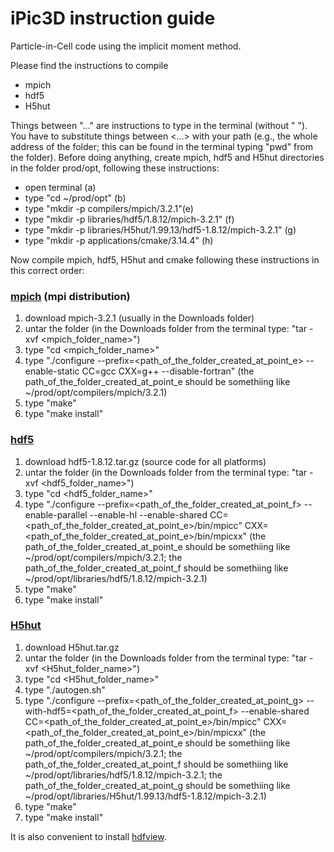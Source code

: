 # iPic3D instruction guide

Particle-in-Cell code using the implicit moment method.

Please find the instructions to compile 
* mpich
* hdf5
* H5hut
    
Things between "..." are instructions to type in the terminal (without " "). You have to substitute things between <...> with your path (e.g., the whole address of the folder; this can be found in the terminal typing "pwd" from the folder).
Before doing anything, create mpich, hdf5 and H5hut directories in the folder prod/opt, following these instructions:

* open terminal (a)
* type "cd ~/prod/opt" (b)
* type "mkdir -p compilers/mpich/3.2.1"(e)
* type "mkdir -p libraries/hdf5/1.8.12/mpich-3.2.1" (f)
* type "mkdir -p libraries/H5hut/1.99.13/hdf5-1.8.12/mpich-3.2.1" (g)
* type "mkdir -p applications/cmake/3.14.4" (h)

Now compile mpich, hdf5, H5hut and cmake following these instructions in this correct order:

### [mpich](https://www.mpich.org/downloads/) (mpi distribution)
1) download mpich-3.2.1 (usually in the Downloads folder)
2) untar the folder (in the Downloads folder from the terminal type: "tar -xvf <mpich_folder_name>")
3) type "cd <mpich_folder_name>"
4) type "./configure --prefix=<path_of_the_folder_created_at_point_e> --enable-static CC=gcc CXX=g++ --disable-fortran"
(the path_of_the_folder_created_at_point_e should be somethiing like ~/prod/opt/compilers/mpich/3.2.1)
5) type "make"
6) type "make install"

### [hdf5](https://support.hdfgroup.org/ftp/HDF5/releases/hdf5-1.8/hdf5-1.8.12/obtain51812.html)

1) download hdf5-1.8.12.tar.gz (source code for all platforms)
2) untar the folder (in the Downloads folder from the terminal type: "tar -xvf <hdf5_folder_name>")
3) type "cd <hdf5_folder_name>"
4) type "./configure --prefix=<path_of_the_folder_created_at_point_f>  --enable-parallel --enable-hl --enable-shared CC=<path_of_the_folder_created_at_point_e>/bin/mpicc" CXX=<path_of_the_folder_created_at_point_e>/bin/mpicxx"
(the path_of_the_folder_created_at_point_e should be somethiing like ~/prod/opt/compilers/mpich/3.2.1; the path_of_the_folder_created_at_point_f should be somethiing like ~/prod/opt/libraries/hdf5/1.8.12/mpich-3.2.1)
5) type "make"
6) type "make install"

### [H5hut](https://gitlab.psi.ch/H5hut/src/tree/1.99.13)

1) download H5hut.tar.gz
2) untar the folder (in the Downloads folder from the terminal type: "tar -xvf <H5hut_folder_name>")
3) type "cd <H5hut_folder_name>"
4) type "./autogen.sh"
5) type "./configure --prefix=<path_of_the_folder_created_at_point_g> --with-hdf5=<path_of_the_folder_created_at_point_f>  --enable-shared CC=<path_of_the_folder_created_at_point_e>/bin/mpicc" CXX=<path_of_the_folder_created_at_point_e>/bin/mpicxx"
(the path_of_the_folder_created_at_point_e should be somethiing like ~/prod/opt/compilers/mpich/3.2.1; the path_of_the_folder_created_at_point_f should be somethiing like ~/prod/opt/libraries/hdf5/1.8.12/mpich-3.2.1;
the path_of_the_folder_created_at_point_g should be somethiing like ~/prod/opt/libraries/H5hut/1.99.13/hdf5-1.8.12/mpich-3.2.1)
6) type "make"
7) type "make install"

It is also convenient to install [hdfview](https://www.hdfgroup.org/downloads/hdfview/).
